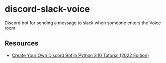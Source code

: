 # discord-slack-voice

Discord bot for sending a message to slack when someone enters the Voice room

## Resources

- [Create Your Own Discord Bot in Python 3.10 Tutorial (2022 Edition)](https://www.youtube.com/watch?v=hoDLj0IzZMU&t=684s)
